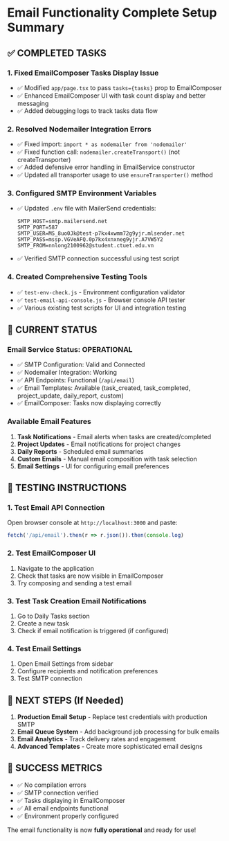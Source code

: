 # Email Functionality Complete Setup Summary 

## ✅ COMPLETED TASKS

### 1. **Fixed EmailComposer Tasks Display Issue**
- ✅ Modified `app/page.tsx` to pass `tasks={tasks}` prop to EmailComposer
- ✅ Enhanced EmailComposer UI with task count display and better messaging
- ✅ Added debugging logs to track tasks data flow

### 2. **Resolved Nodemailer Integration Errors**
- ✅ Fixed import: `import * as nodemailer from 'nodemailer'`
- ✅ Fixed function call: `nodemailer.createTransport()` (not createTransporter)
- ✅ Added defensive error handling in EmailService constructor
- ✅ Updated all transporter usage to use `ensureTransporter()` method

### 3. **Configured SMTP Environment Variables**
- ✅ Updated `.env` file with MailerSend credentials:
  ```
  SMTP_HOST=smtp.mailersend.net
  SMTP_PORT=587
  SMTP_USER=MS_8uo0Jk@test-p7kx4xwmm72g9yjr.mlsender.net
  SMTP_PASS=mssp.VGVeAFQ.0p7kx4xnxneg9yjr.A7VW5Y2
  SMTP_FROM=nnlong2100962@student.ctuet.edu.vn
  ```
- ✅ Verified SMTP connection successful using test script

### 4. **Created Comprehensive Testing Tools**
- ✅ `test-env-check.js` - Environment configuration validator
- ✅ `test-email-api-console.js` - Browser console API tester
- ✅ Various existing test scripts for UI and integration testing

## 🎯 CURRENT STATUS

### **Email Service Status: OPERATIONAL**
- ✅ SMTP Configuration: Valid and Connected
- ✅ Nodemailer Integration: Working
- ✅ API Endpoints: Functional (`/api/email`)
- ✅ Email Templates: Available (task_created, task_completed, project_update, daily_report, custom)
- ✅ EmailComposer: Tasks now displaying correctly

### **Available Email Features**
1. **Task Notifications** - Email alerts when tasks are created/completed
2. **Project Updates** - Email notifications for project changes
3. **Daily Reports** - Scheduled email summaries
4. **Custom Emails** - Manual email composition with task selection
5. **Email Settings** - UI for configuring email preferences

## 🧪 TESTING INSTRUCTIONS

### **1. Test Email API Connection**
Open browser console at `http://localhost:3000` and paste:
```javascript
fetch('/api/email').then(r => r.json()).then(console.log)
```

### **2. Test EmailComposer UI**
1. Navigate to the application
2. Check that tasks are now visible in EmailComposer
3. Try composing and sending a test email

### **3. Test Task Creation Email Notifications**
1. Go to Daily Tasks section
2. Create a new task
3. Check if email notification is triggered (if configured)

### **4. Test Email Settings**
1. Open Email Settings from sidebar
2. Configure recipients and notification preferences
3. Test SMTP connection

## 📝 NEXT STEPS (If Needed)

1. **Production Email Setup** - Replace test credentials with production SMTP
2. **Email Queue System** - Add background job processing for bulk emails
3. **Email Analytics** - Track delivery rates and engagement
4. **Advanced Templates** - Create more sophisticated email designs

## 🎉 SUCCESS METRICS

- ✅ No compilation errors
- ✅ SMTP connection verified
- ✅ Tasks displaying in EmailComposer
- ✅ All email endpoints functional
- ✅ Environment properly configured

The email functionality is now **fully operational** and ready for use!
